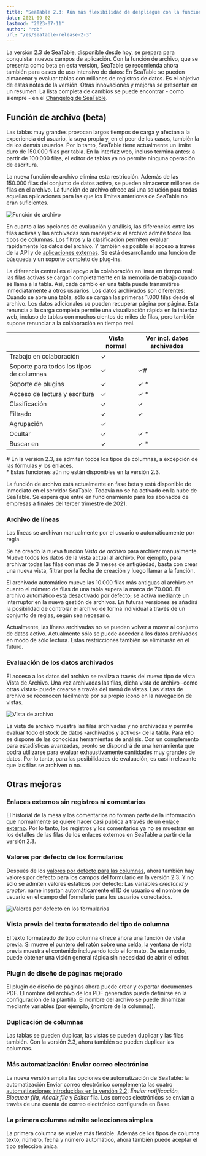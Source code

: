```yaml
---
title: "SeaTable 2.3: Aún más flexibilidad de despliegue con la función de archivo - SeaTable"
date: 2021-09-02
lastmod: "2023-07-11"
author: "rdb"
url: "/es/seatable-release-2-3"
---
```


La versión 2.3 de SeaTable, disponible desde hoy, se prepara para conquistar nuevos campos de aplicación. Con la función de archivo, que se presenta como beta en esta versión, SeaTable se recomienda ahora también para casos de uso intensivo de datos: En SeaTable se pueden almacenar y evaluar tablas con millones de registros de datos. Es el objetivo de estas notas de la versión. Otras innovaciones y mejoras se presentan en un resumen. La lista completa de cambios se puede encontrar - como siempre - en el [Changelog de SeaTable](https://seatable.io/es/docs/changelog/version-2-3/).

## Función de archivo (beta)

Las tablas muy grandes provocan largos tiempos de carga y afectan a la experiencia del usuario, la suya propia y, en el peor de los casos, también la de los demás usuarios. Por lo tanto, SeaTable tiene actualmente un límite duro de 150.000 filas por tabla. En la interfaz web, incluso termina antes: a partir de 100.000 filas, el editor de tablas ya no permite ninguna operación de escritura.

La nueva función de archivo elimina esta restricción. Además de las 150.000 filas del conjunto de datos activo, se pueden almacenar millones de filas en el archivo. La función de archivo ofrece así una solución para todas aquellas aplicaciones para las que los límites anteriores de SeaTable no eran suficientes.

![Función de archivo](https://seatable.io/wp-content/uploads/2021/09/Archive-function-1088x631.png)

En cuanto a las opciones de evaluación y análisis, las diferencias entre las filas activas y las archivadas son manejables: el archivo admite todos los tipos de columnas. Los filtros y la clasificación permiten evaluar rápidamente los datos del archivo. Y también es posible el acceso a través de la API y de [aplicaciones externas](https://seatable.io/es/seatable-release-2-2#Externe_Apps_nur_fuer_Enterprise_Abos/?lang=auto). Se está desarrollando una función de búsqueda y un soporte completo de plug-ins.

La diferencia central es el apoyo a la colaboración en línea en tiempo real: las filas activas se cargan completamente en la memoria de trabajo cuando se llama a la tabla. Así, cada cambio en una tabla puede transmitirse inmediatamente a otros usuarios. Los datos archivados son diferentes: Cuando se abre una tabla, sólo se cargan las primeras 1.000 filas desde el archivo. Los datos adicionales se pueden recuperar página por página. Esta renuncia a la carga completa permite una visualización rápida en la interfaz web, incluso de tablas con muchos cientos de miles de filas, pero también supone renunciar a la colaboración en tiempo real.

|  | Vista normal | Ver incl.   datos archivados |
| --- | --- | --- |
| Trabajo en colaboración | ✓ |  |
| Soporte para todos los tipos de columnas | ✓ | ✓# |
| Soporte de plugins | ✓ | ✓ \* |
| Acceso de lectura y escritura | ✓ | ✓ \* |
| Clasificación | ✓ | ✓ |
| Filtrado | ✓ | ✓ |
| Agrupación | ✓ |  |
| Ocultar | ✓ | ✓ \* |
| Buscar en | ✓ | ✓ \* |

  
\# En la versión 2.3, se admiten todos los tipos de columnas, a excepción de las fórmulas y los enlaces.  
\* Estas funciones aún no están disponibles en la versión 2.3.

La función de archivo está actualmente en fase beta y está disponible de inmediato en el servidor SeaTable. Todavía no se ha activado en la nube de SeaTable. Se espera que entre en funcionamiento para los abonados de empresas a finales del tercer trimestre de 2021.

### Archivo de líneas

Las líneas se archivan manualmente por el usuario o automáticamente por regla.

Se ha creado la nueva función _Vista de archivo_ para archivar manualmente. Mueve todos los datos de la vista actual al archivo. Por ejemplo, para archivar todas las filas con más de 3 meses de antigüedad, basta con crear una nueva vista, filtrar por la fecha de creación y luego llamar a la función.

El archivado automático mueve las 10.000 filas más antiguas al archivo en cuanto el número de filas de una tabla supera la marca de 70.000. El archivo automático está desactivado por defecto; se activa mediante un interruptor en la nueva gestión de archivos. En futuras versiones se añadirá la posibilidad de controlar el archivo de forma individual a través de un conjunto de reglas, según sea necesario.

Actualmente, las líneas archivadas no se pueden volver a mover al conjunto de datos activo. Actualmente sólo se puede acceder a los datos archivados en modo de sólo lectura. Estas restricciones también se eliminarán en el futuro.

### Evaluación de los datos archivados

El acceso a los datos del archivo se realiza a través del nuevo tipo de vista Vista de Archivo. Una vez archivadas las filas, dicha vista de archivo -como otras vistas- puede crearse a través del menú de vistas. Las vistas de archivo se reconocen fácilmente por su propio icono en la navegación de vistas.

![Vista de archivo](https://seatable.io/wp-content/uploads/2021/09/Archive-view-creation-1088x518.png)

La vista de archivo muestra las filas archivadas y no archivadas y permite evaluar todo el stock de datos -archivados y activos- de la tabla. Para ello se dispone de las conocidas herramientas de análisis. Con un complemento para estadísticas avanzadas, pronto se dispondrá de una herramienta que podrá utilizarse para evaluar exhaustivamente cantidades muy grandes de datos. Por lo tanto, para las posibilidades de evaluación, es casi irrelevante que las filas se archiven o no.

## Otras mejoras

### Enlaces externos sin registros ni comentarios

El historial de la mesa y los comentarios no forman parte de la información que normalmente se quiere hacer casi pública a través de un [enlace externo](https://seatable.io/es/docs/handbuch/zusammenarbeit/externe-links/?lang=auto). Por lo tanto, los registros y los comentarios ya no se muestran en los detalles de las filas de los enlaces externos en SeaTable a partir de la versión 2.3.

### Valores por defecto de los formularios

Después de los [valores por defecto para las columnas](https://seatable.io/es/seatable-release-2-0/?lang=auto), ahora también hay valores por defecto para los campos del formulario en la versión 2.3. Y no sólo se admiten valores estáticos por defecto: Las variables _creator.id_ y _creator._ name insertan automáticamente el ID de usuario o el nombre de usuario en el campo del formulario para los usuarios conectados.

  
![Valores por defecto en los formularios](https://seatable.io/wp-content/uploads/2021/09/Default-values-forms-1088x974.png)

### Vista previa del texto formateado del tipo de columna

El texto formateado de tipo columna ofrece ahora una función de vista previa. Si mueve el puntero del ratón sobre una celda, la ventana de vista previa muestra el contenido incluyendo todo el formato. De este modo, puede obtener una visión general rápida sin necesidad de abrir el editor.

### Plugin de diseño de páginas mejorado

El plugin de diseño de páginas ahora puede crear y exportar documentos PDF. El nombre del archivo de los PDF generados puede definirse en la configuración de la plantilla. El nombre del archivo se puede dinamizar mediante variables (por ejemplo, {nombre de la columna}).

### Duplicación de columnas

Las tablas se pueden duplicar, las vistas se pueden duplicar y las filas también. Con la versión 2.3, ahora también se pueden duplicar las columnas.

### Más automatización: Enviar correo electrónico

La nueva versión amplía las opciones de automatización de SeaTable: la automatización Enviar correo electrónico complementa las cuatro [automatizaciones introducidas en la versión 2.2](https://seatable.io/es/seatable-release-2-2#Automationen_nur_fuer_Enterprise_Abos/?lang=auto): _Enviar notificación_, _Bloquear fila_, _Añadir fila_ y _Editar_ fila. Los correos electrónicos se envían a través de una cuenta de correo electrónico configurada en Base.

### La primera columna admite selecciones simples

La primera columna se vuelve más flexible. Además de los tipos de columna texto, número, fecha y número automático, ahora también puede aceptar el tipo selección única.
